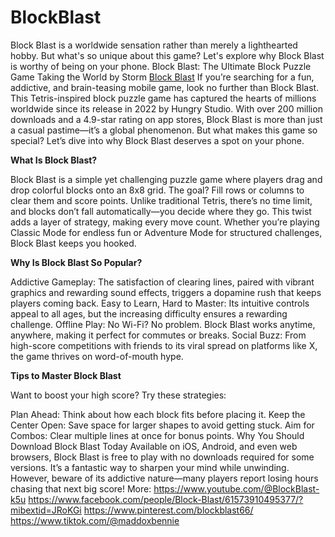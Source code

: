 # BlockBlast
Block Blast is a worldwide sensation rather than merely a lighthearted hobby. But what's so unique about this game? Let's explore why Block Blast is worthy of being on your phone.
Block Blast: The Ultimate Block Puzzle Game Taking the World by Storm <a href="https://blockblast-game.io/">Block Blast</a>
If you’re searching for a fun, addictive, and brain-teasing mobile game, look no further than Block Blast. This Tetris-inspired block puzzle game has captured the hearts of millions worldwide since its release in 2022 by Hungry Studio. With over 200 million downloads and a 4.9-star rating on app stores, Block Blast is more than just a casual pastime—it’s a global phenomenon. But what makes this game so special? Let’s dive into why Block Blast deserves a spot on your phone.

**What Is Block Blast?**

Block Blast is a simple yet challenging puzzle game where players drag and drop colorful blocks onto an 8x8 grid. The goal? Fill rows or columns to clear them and score points. Unlike traditional Tetris, there’s no time limit, and blocks don’t fall automatically—you decide where they go. This twist adds a layer of strategy, making every move count. Whether you’re playing Classic Mode for endless fun or Adventure Mode for structured challenges, Block Blast keeps you hooked.

**Why Is Block Blast So Popular?**

Addictive Gameplay: The satisfaction of clearing lines, paired with vibrant graphics and rewarding sound effects, triggers a dopamine rush that keeps players coming back.
Easy to Learn, Hard to Master: Its intuitive controls appeal to all ages, but the increasing difficulty ensures a rewarding challenge.
Offline Play: No Wi-Fi? No problem. Block Blast works anytime, anywhere, making it perfect for commutes or breaks.
Social Buzz: From high-score competitions with friends to its viral spread on platforms like X, the game thrives on word-of-mouth hype.

**Tips to Master Block Blast**

Want to boost your high score? Try these strategies:

Plan Ahead: Think about how each block fits before placing it.
Keep the Center Open: Save space for larger shapes to avoid getting stuck.
Aim for Combos: Clear multiple lines at once for bonus points.
Why You Should Download Block Blast Today
Available on iOS, Android, and even web browsers, Block Blast is free to play with no downloads required for some versions. It’s a fantastic way to sharpen your mind while unwinding. However, beware of its addictive nature—many players report losing hours chasing that next big score!
More: 
https://www.youtube.com/@BlockBlast-k5u
https://www.facebook.com/people/Block-Blast/61573910495377/?mibextid=JRoKGi
https://www.pinterest.com/blockblast66/
https://www.tiktok.com/@maddoxbennie
